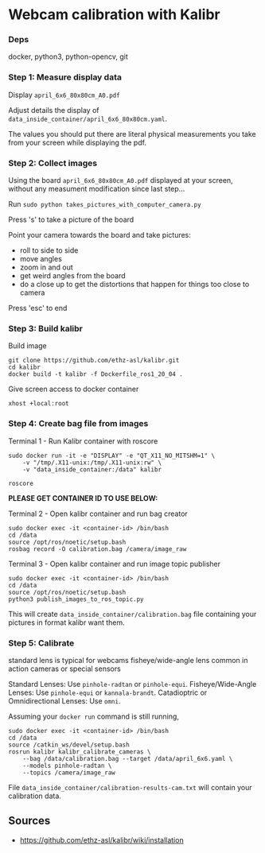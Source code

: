 # Webcam calibration with Kalibr

### Deps

docker, python3, python-opencv, git

### Step 1: Measure display data

Display `april_6x6_80x80cm_A0.pdf`

Adjust details the display of `data_inside_container/april_6x6_80x80cm.yaml`.

The values you should put there are literal physical measurements you take from your screen while displaying the pdf.

### Step 2: Collect images

Using the board `april_6x6_80x80cm_A0.pdf` displayed at your screen, without any measument modification since last step...

Run `sudo python takes_pictures_with_computer_camera.py`

Press 's' to take a picture of the board

Point your camera towards the board and take pictures:
- roll to side to side
- move angles
- zoom in and out
- get weird angles from the board
- do a close up to get the distortions that happen for things too close to camera

Press 'esc' to end

### Step 3: Build kalibr

Build image
```
git clone https://github.com/ethz-asl/kalibr.git
cd kalibr
docker build -t kalibr -f Dockerfile_ros1_20_04 .
```

Give screen access to docker container
```
xhost +local:root
```

### Step 4: Create bag file from images

Terminal 1 - Run Kalibr container with roscore
```
sudo docker run -it -e "DISPLAY" -e "QT_X11_NO_MITSHM=1" \
    -v "/tmp/.X11-unix:/tmp/.X11-unix:rw" \
    -v "data_inside_container:/data" kalibr

roscore
```

**PLEASE GET CONTAINER ID TO USE BELOW:**

Terminal 2 - Open kalibr container and run bag creator
```
sudo docker exec -it <container-id> /bin/bash
cd /data
source /opt/ros/noetic/setup.bash
rosbag record -O calibration.bag /camera/image_raw
```

Terminal 3 - Open kalibr container and run image topic publisher
```
sudo docker exec -it <container-id> /bin/bash
cd /data
source /opt/ros/noetic/setup.bash
python3 publish_images_to_ros_topic.py
```

This will create `data_inside_container/calibration.bag` file containing your pictures in format kalibr want them.


### Step 5: Calibrate


standard lens is typical for webcams
fisheye/wide-angle lens common in action cameras or special sensors

Standard Lenses: Use `pinhole-radtan` or `pinhole-equi`.
Fisheye/Wide-Angle Lenses: Use `pinhole-equi` or `kannala-brandt`.
Catadioptric or Omnidirectional Lenses: Use `omni`.


Assuming your `docker run` command is still running,  
```
sudo docker exec -it <container-id> /bin/bash
cd /data
source /catkin_ws/devel/setup.bash
rosrun kalibr kalibr_calibrate_cameras \
    --bag /data/calibration.bag --target /data/april_6x6.yaml \
    --models pinhole-radtan \
    --topics /camera/image_raw
```

File `data_inside_container/calibration-results-cam.txt` will contain your calibration data.

## Sources

- https://github.com/ethz-asl/kalibr/wiki/installation
